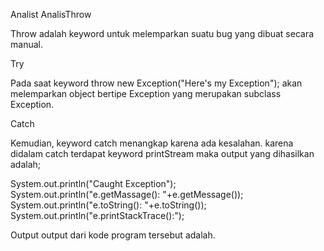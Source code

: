 Analist AnalisThrow

Throw adalah keyword untuk melemparkan suatu bug yang dibuat secara manual.

Try

Pada saat keyword throw new Exception("Here's my Exception"); akan melemparkan object bertipe Exception yang merupakan subclass Exception.

Catch

Kemudian, keyword catch menangkap karena ada kesalahan. karena didalam catch terdapat keyword printStream maka output yang dihasilkan adalah;

System.out.println("Caught Exception");
System.out.println("e.getMassage(): "+e.getMessage());
System.out.println("e.toString(): "+e.toString());
System.out.println("e.printStackTrace():");

Output
output dari kode program tersebut adalah.
